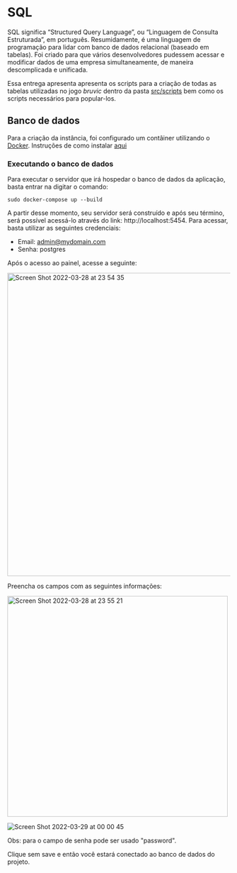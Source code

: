 # SQL 

SQL significa “Structured Query Language”, ou “Linguagem de Consulta Estruturada”, em português. Resumidamente, é uma linguagem de programação para lidar com banco de dados relacional (baseado em tabelas). Foi criado para que vários desenvolvedores pudessem acessar e modificar dados de uma empresa simultaneamente, de maneira descomplicada e unificada.

Essa entrega apresenta apresenta os scripts para a criação de todas as tabelas utilizadas no jogo _bruvic_ dentro da pasta [src/scripts](https://github.com/SBD1/Grupo12_Bruvic/tree/main/Modulo%204%20-%20SQL/src/scripts) bem como os scripts necessários para popular-los. 

## Banco de dados

Para a criação da instância, foi configurado um contâiner utilizando o [Docker](https://www.docker.com/). Instruções de como instalar [aqui](https://docs.docker.com/get-docker/)

### Executando o banco de dados

Para executar o servidor que irá hospedar o banco de dados da aplicação, basta entrar na digitar o comando: 

```
sudo docker-compose up --build
```

A partir desse momento, seu servidor será construído e após seu término, será possível acessá-lo através do link: http://localhost:5454. Para acessar, basta utilizar as seguintes credenciais: 

- Email: admin@mydomain.com
- Senha: postgres

Após o acesso ao painel, acesse a seguinte: 

<img width="684" alt="Screen Shot 2022-03-28 at 23 54 35" src="https://user-images.githubusercontent.com/37307099/160524211-ac25d93a-2e1a-4a06-90b9-502bb0e5b2e2.png">



Preencha os campos com as seguintes informações: 

<img width="498" alt="Screen Shot 2022-03-28 at 23 55 21" src="https://user-images.githubusercontent.com/37307099/160524377-d96241be-98ad-435c-b888-548af784b0a4.png">

![Screen Shot 2022-03-29 at 00 00 45](https://user-images.githubusercontent.com/37307099/160524409-4a778f10-e3a5-4568-9b6c-de33bfba8653.png)


Obs: para o campo de senha pode ser usado "password". 

Clique sem save e então você estará conectado ao banco de dados do projeto. 
